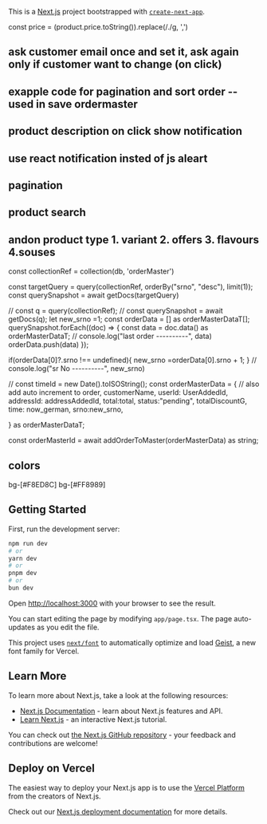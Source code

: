 




This is a [Next.js](https://nextjs.org) project bootstrapped with [`create-next-app`](https://nextjs.org/docs/app/api-reference/cli/create-next-app).


const price = (product.price.toString()).replace(/\./g, ',')


## ask customer email once and set it, ask again only if customer want to change (on click)
## exapple code for pagination and sort order -- used in save ordermaster
## product description on click show notification
## use react notification insted of js aleart
## pagination
## product search
## andon product type 1. variant 2. offers 3. flavours 4.souses

const collectionRef = collection(db, 'orderMaster')
    
 const targetQuery = query(collectionRef, orderBy("srno", "desc"), limit(1));
 const querySnapshot = await getDocs(targetQuery)

//  const q = query(collectionRef);
//  const querySnapshot = await getDocs(q);
let new_srno =1;
const orderData = [] as orderMasterDataT[];
  querySnapshot.forEach((doc) => {
     const  data = doc.data() as orderMasterDataT;
    //   console.log("last order ----------", data)
       orderData.push(data)
     });
 
   
   if(orderData[0]?.srno !== undefined){
     new_srno =orderData[0].srno + 1;
   }
 //  console.log("sr No ----------", new_srno)

 // const timeId = new Date().toISOString();
  const orderMasterData = {
    // also add auto increment to order,
    customerName,
    userId: UserAddedId,
    addressId: addressAddedId,
    total:total,
    status:"pending",
    totalDiscountG,
    time: now_german,
    srno:new_srno,
   
  } as orderMasterDataT; 

  
const orderMasterId = await addOrderToMaster(orderMasterData) as string;


## colors

bg-[#F8ED8C]
bg-[#FF8989]

## Getting Started

First, run the development server:

```bash
npm run dev
# or
yarn dev
# or
pnpm dev
# or
bun dev
```

Open [http://localhost:3000](http://localhost:3000) with your browser to see the result.

You can start editing the page by modifying `app/page.tsx`. The page auto-updates as you edit the file.

This project uses [`next/font`](https://nextjs.org/docs/app/building-your-application/optimizing/fonts) to automatically optimize and load [Geist](https://vercel.com/font), a new font family for Vercel.

## Learn More

To learn more about Next.js, take a look at the following resources:

- [Next.js Documentation](https://nextjs.org/docs) - learn about Next.js features and API.
- [Learn Next.js](https://nextjs.org/learn) - an interactive Next.js tutorial.

You can check out [the Next.js GitHub repository](https://github.com/vercel/next.js) - your feedback and contributions are welcome!

## Deploy on Vercel

The easiest way to deploy your Next.js app is to use the [Vercel Platform](https://vercel.com/new?utm_medium=default-template&filter=next.js&utm_source=create-next-app&utm_campaign=create-next-app-readme) from the creators of Next.js.

Check out our [Next.js deployment documentation](https://nextjs.org/docs/app/building-your-application/deploying) for more details.
